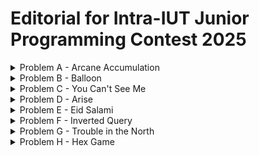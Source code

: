 # Editorial for Intra-IUT Junior Programming Contest 2025

<details>
<summary>Problem A - Arcane Accumulation</summary>

Problem Setter: [Jannatul Fardus Rakhi](https://codeforces.com/profile/sectumsemprra)

Difficulty: Medium

Tag(s): Greedy

<details>
<summary> Hint 1</summary>

You only need the final total magical potential, not the entire lineup of wizards.

</details>

<details>
<summary> Hint 2</summary>

What would be the optimal strategy for $k = 1$?

</details>

<details>
           
<summary> Hint 3</summary>

Only the original wizards' clones survive. Since clones of clones do not survive, it's easier to think of them as not being created in the first place.

</details>

<details>
<summary> Hint 4</summary>

Even though a cloned wizard can cast the spell, the effect of a clone casting the spell is identical to the first original wizard to his right casting it. So it's easier to not consider clones among candidates who can cast the spell.

</details>

<details>
<summary>Solution</summary>

Let's begin by understanding what happens when the **Cloning Spell** is used **once**.

When the _i-th_ wizard casts the spell:

- The **first time** you cast the spell, you add a **_block_** (prefix) of original wizards.
- All _original_ wizards from position $1$ to $i - 1$ are cloned.
- These clones are inserted immediately before wizard $i$.
- The rest shift right accordingly.
- The cloned segment adds $sum(a[1] ... a[i - 1])$ to the total magical potential.

Now imagine you're allowed to **cast the spell only once**.

To get the **maximum benefit**, you'd want to clone the **largest possible sum** of wizards.  
This sum is exactly the **prefix sum** of the array up to index $i - 1$, i.e., $prefix[i - 1]$.

So:

- Try every position $i$ from $1$ to $n$, compute $prefix[i - 1]$, and choose the one with the **maximum prefix sum**.
- This value is the **gain** from one spell.

Now what happens when you can cast the spell **up to $k$ times**?

Here's the key insight:

- Clones **can't be cloned** again.
- Whenever a spell is cast, the new wizards added to the lineup will always be a **_block_** (prefix) of the original wizard lineup.

Thus:

- The **gain from each additional spell** is **fixed** once you pick the best wizard $i$.
- So if you pick the best $i$, you can gain $prefix[i - 1]$ from each of the $k$ spells.

Final Formula:

- Let
  $$\textit{initialSum} = \sum_{i = 1}^{n } a[i]$$

- Let
  $$\textit{maxPrefixSum} = \max(\textit{prefixSum}[0], \textit{prefixSum}[1], \dots, \textit{prefixSum}[n - 1])$$

Then, the total magical potential after applying the cloning spell up to $k$ times is given by:

<div align="center">

$$\large\boldsymbol{\textit{answer} = \textit{initialSum} + k \times \textit{maxPrefixSum}}$$

</div>

**P.S. : The witches won the fight because all wizards must die .**

# Code

```cpp
#include <bits/stdc++.h>
using namespace std;
#define ll long long

int main() {
   ios::sync_with_stdio(0);
   cin.tie(0);

   ll t = 1;
   cin >> t;

   while (t--) {
       ll n, k;
       cin >> n >> k;

       vector<ll> wizards(n+1);
       ll initialSum = 0;

       for (ll i = 1; i <= n; i++) {
           cin >> wizards[i];
           initialSum += wizards[i];
       }

       vector<ll> prefixSum(n+1);
       prefixSum[1] = wizards[1];

       for (ll i = 1; i <= n; i++) {
           prefixSum[i] = prefixSum[i - 1] + wizards[i];
       }

       ll maxPrefixSum = 0;
       for (ll i = 1; i < n; i++) {
           maxPrefixSum = max(maxPrefixSum, prefixSum[i]);
       }

       ll answer = initialSum + k * maxPrefixSum;
       cout << answer << endl;
   }

   return 0;
}


```

</details>
</details>
</details>

<details>
<summary>Problem B - Balloon</summary>

Problem Setter: [Reaz Hassan Joarder](https://codeforces.com/profile/ssshanto)

Difficulty: Giveaway

<details>
<summary>Hint</summary>

This problem has no input.

</details>

<details>
<summary>Solution</summary>

You can implement the decryption algorithm. But since the answer is fixed, it is easier to decrypt it by yourself using a pen and paper. Then, simply print the decrypted string.

---

Let's go through this _tough_ problem step-by-step. The encrypted string that you are given is `"NILE LE A BAMVOOG"`. Keeping the spaces and vowels in their original positions, and masking out the consonants yields a skeleton of the form `_I_E _E A _A__OO_`.  
Here, the original sequence of the filtered consonants is `[N, L, L, B, M, V, G]`, which upon being reversed, as per the encryption scheme, becomes `[G, V, M, B, L, L, N]`. Now, fill in the blank boxes of the skeleton string with the consonants in the order that they appear in the inverted sequence, and—voilà!—you obtain the answer `"GIVE ME A BALLOON"`.

<details>
<summary>Code</summary>

```cpp
#include <bits/stdc++.h>
using namespace std;

int main()
{
    cout << "GIVE ME A BALLOON";
}
```

</details>

<details>
<summary>Code</summary>

```cpp
#include <bits/stdc++.h>
using namespace std;

#define fastio ios_base::sync_with_stdio(0); cin.tie(0)
using LL = long long;

bool isVowel(char ch)
{
    return ch == 'A' || ch == 'E' || ch == 'I' || ch == 'O' || ch == 'U';
}

void pre()
{
    fastio;
}

void solve(int tc)
{
    string str = "NILE LE A BAMVOOG";
    string consonants;

    int i, j, n = str.size();
    char ch;

    for(i = 0; i < n; i++)
    {
        ch = str[i];

        if(!isVowel(ch) && ch != ' ')
        {
            str[i] = '_';
            consonants += ch;
        }
    }

    reverse(consonants.begin(), consonants.end());

    // Check out the masked string and reversed consonants
    // cout << str << '\n' << consonants << '\n';

    j = 0;
    for(i = 0; i < n; i++)
    {
        ch = str[i];

        if(ch == '_')
        {
            str[i] = consonants[j];
            ++j;
        }
    }

    cout << str;
}

signed main()
{
    pre();

    int tc, tt = 1;
    //cin >> tt;

    for(tc = 1; tc <= tt; tc++)
    {
        solve(tc);
        cout << '\n';
    }

    return 0;
}
```

</details>
</details>
</details>

<details>
<summary>Problem C - You Can't See Me</summary>

Problem Setter: [Sabbir Ahmed](https://cse.iutoic-dhaka.edu/profile/sabbir/)

Difficulty: Easy

Tag(s): Math

<details>
<summary>Hint 1</summary>

What happens with a single convolution layer?  
If you apply a kernel of size $k$ to an image, how many input pixels does a single output pixel depend on?

</details>

<details>
<summary>Hint 2</summary>

How does the receptive field grow with each layer?  
If you stack two convolution layers, each with kernel size $k_1$ and $k_2$, how does the receptive field of the output pixel relate to the previous layer?

</details>

<details>
<summary>Hint 3</summary>

Can you find a pattern or a recurrence relationship?

</details>

<details>
<summary>Solution</summary>

The **Manhattan distance** between two points $(x_1, y_1)$ and $(x_2, y_2)$ is defined as $|x_1 - x_2| + |y_1 - y_2|$.

For a square kernel of size $k_i \times k_i$, the top-left and bottom-right corners are $(0, 0)$ and $(k_i - 1, k_i - 1)$, so the Manhattan distance between them is $2(k_i - 1)$. This is how far apart two corners of the receptive field become after one layer.

If you apply $n$ layers with kernel sizes $k_1, k_2, \dots, k_n$, the total Manhattan distance from the top-left to bottom-right of the receptive field is $\sum_{i=1}^{n} 2(k_i - 1)$.

Now, suppose the final receptive field is a square of side length $L$. Its top-left and bottom-right corners are $(0, 0)$ and $(L - 1, L - 1)$, so their Manhattan distance is $2(L - 1)$.

Equating this with the total distance, we get $2(L - 1) = \sum_{i=1}^{n} 2(k_i - 1)$. Solving this equation gives: $\boxed{L = \sum_{i=1}^{n}(k_i - 1) + 1}$

This is the side length of the final receptive field.

<details>
<summary>Code</summary>

```cpp
#include <bits/stdc++.h>
using namespace std;

#define fastio ios_base::sync_with_stdio(0); cin.tie(0)

using LL = long long;



void pre()
{
    fastio;


}

void solve(int tc)
{
    int i, n;
    cin >> n;

    vector<int> k(n);
    for(auto &it: k) cin >> it;

    LL d = 0;
    for(i = 0; i < n; i++) d += k[i] - 1;

    cout << d + 1;
}

signed main()
{
    pre();

    int tc, tt = 1;
    cin >> tt;

    for(tc = 1; tc <= tt; tc++)
    {
        // cout << "Case " << tc << ": ";
        solve(tc);
        cout << endl;
    }

    return 0;
}
```

</details>
</details>

<details>
<summary>Hint 4</summary>
The kernels are square and so is the receptive field.
</details>

<details>
<summary>Hint 5</summary>
Think in 1D instead of 2D for easy understanding.
</details>

<details>
<summary>Alternate Solution</summary>

Our objective is to determine the size of the receptive field at the input layer (denoted as $r_0$). How should we approach this?

If we carefully examine the illustration given in the problem statement, we can observe a hierarchical or _"pyramidal"_ relationship between the receptive field sizes of successive layers. Specifically, each layer’s receptive field is built upon the receptive field of the previous layer, expanding outward as we move closer to the input. This pattern can be leveraged to express the receptive field at any layer in terms of the layers above it, ultimately leading us to a general formula for $r_0$.

To make the problem even more approachable, let's visualize our neural network as a sequence of 1-dimensional convolutional layers. This simplification is valid because convolutional kernels are usually symmetric across their dimensions. Even in cases with asymmetric kernels, the same reasoning can be applied independently to each dimension. With that in mind, let’s consider a straightforward 1D convolutional neural network:
![1dConv](images/1D_conv_example_whitebg.png)

Each layer’s receptive field builds on the previous layer, expanding outward. If we consider the receptive field size at layer $i$ as $r_i$, then we can express:  
$r_{i-1} = (k_i - 1) + r_i$

Since the output layer has a receptive field of $r_n = 1$, we can work backwards:

- $r_{n-1} = r_n + (k_n - 1) = 1 + (k_n - 1) = k_n$
- $r_{n-2} = r_{n-1} + (k_{n-1} - 1) = k_n + k_{n-1} - 1$
- $r_{n-3} = r_{n-2} + (k_{n-2} - 1) = k_n + k_{n-1} + k_{n-2} - 2$
- $\dots$
- $r_0 = \sum_{i=1}^n k_i - (n - 1) = \sum_{i=1}^n k_i - n + 1$

Thus, we obtain $r_0$, which is the receptive field at Layer 0.

<details>
<summary>Code</summary>

```cpp
#include <bits/stdc++.h>
using namespace std;

#define Godspeed                ios_base::sync_with_stdio(0);cin.tie(NULL)
#define urs(r...)               typename decay<decltype(r)>::type
#define REP(i,b)                for(urs(b) i=0;i<b;i++)
#define all(a)                  a.begin(),a.end()
#define Bye                     return 0
#define ll                      long long

int main()
{
    Godspeed;
    int Tests=1;
    cin>>Tests;
    while(Tests--)
    {
        ll n;
        cin>>n;
        vector<ll>k(n);
        REP(i,n)
        {
            cin>>k[i];
        }
        cout<<accumulate(all(k),0LL)-n+1<<endl;
    }
    Bye;
}
```

</details>
</details>
</details>

<details>
<summary>Problem D - Arise</summary>

Problem Setter: [Akib Haider](https://codeforces.com/profile/_akibhaider_)

Difficulty: Medium

Tag(s): Brute Force, Implementation, Strings

<details>
<summary>Hint</summary>

Read the input constraints carefully.

</details>

<details>
<summary>Solution</summary>

This problem can be solved using a brute-force approach.

The main task is to check whether a given string (a soldier’s name) appears in a straight line in a 2D grid. Since the grid size is small (the total number of characters is at most 1000 across all test cases), it is efficient enough to simply check **every possible starting position** in the grid and try to match the string in **each of the 8 directions** (horizontal, vertical, and both diagonals).

For each name:

- Start at every position in the grid.
- For each direction from the 8 possible directions, try to match each character in the string.
- If the full string matches without going out of bounds, count it.

While the algorithm is simple, the code can become very large unless written in a clean way. The implementation can be made much cleaner and more manageable by using **functions**.

In programming, repeating the same block of code in multiple places is considered bad practice. When a piece of logic is **reusable**, it is often a good idea to put it in a function. This improves readability, reduces the chance of errors, and makes debugging and testing easier.

<details>
<summary>Code</summary>

```cpp
#include <bits/stdc++.h>
using namespace std;

#define fastio ios_base::sync_with_stdio(0); cin.tie(0)
using LL = long long;

bool foundInLine(vector<string>& grid, string& str, int sx, int sy, int dx, int dy)
{
    int k, l = str.size(), n = grid.size(), m = grid[0].size();
    int x, y, kx, ky;

    for(k = 0; k < l; k++)
    {
        kx = k * dx;
        ky = k * dy;

        x = sx + kx;
        y = sy + ky;

        if(x < 0) return 0;
        if(y < 0) return 0;

        if(x >= n) return 0;
        if(y >= m) return 0;

        if(grid[x][y] != str[k]) return 0;
    }

    return 1;
}

bool foundInGrid(vector<string>& grid, string& str)
{
    int i, j, n = grid.size(), m = grid[0].size();

    for(i = 0; i < n; i++)
    {
        for(j = 0; j < m; j++)
        {
            if(foundInLine(grid, str, i, j, 1, 0)) return 1;
            if(foundInLine(grid, str, i, j, -1, 0)) return 1;
            if(foundInLine(grid, str, i, j, 0, 1)) return 1;
            if(foundInLine(grid, str, i, j, 0, -1)) return 1;
            if(foundInLine(grid, str, i, j, 1, 1)) return 1;
            if(foundInLine(grid, str, i, j, 1, -1)) return 1;
            if(foundInLine(grid, str, i, j, -1, 1)) return 1;
            if(foundInLine(grid, str, i, j, -1, -1)) return 1;
        }
    }

    return 0;
}



void pre()
{
    fastio;


}

void solve(int tc)
{
    int n, m;
    cin >> n >> m;

    vector<string> grid(n);
    for(auto &row: grid) cin >> row;

    int f, cnt = 0;
    string str;
    cin >> f;

    while(f--)
    {
        cin >> str;
        cnt += foundInGrid(grid, str);
    }

    cout << cnt;
}

int main()
{
    pre();

    int tc, tt = 1;
    cin >> tt;

    for(tc = 1; tc <= tt; tc++)
    {
        solve(tc);
        cout << '\n';
    }

    return 0;
}
```

</details>
</details>

<details>
<summary>Alternate Solution</summary>

Instead of manually scanning the grid in 8 directions for every string, you can flatten the grid into a single _text_ string that contains all the lines — rows, columns, diagonals — separated by delimiters (e.g., commas, underscores, or dollar signs) that are guaranteed not to occur in the grid.

Steps:

- Build one string that contains:
  - All rows (left-to-right)
  - All columns (top-to-bottom)
  - All diagonals (top-left to bottom-right and top-right to bottom-left)
- Reverse the entire string to handle all 8 directions.
- For each soldier name, check whether it appears as a substring in the flattened text.

<details>
<summary>Code</summary>

```cpp
#include <bits/stdc++.h>
using namespace std;

#define fastio ios_base::sync_with_stdio(0); cin.tie(0)
using LL = long long;

void gridToText(vector<string>& grid, string& text)
{
    int i, j, k, n = grid.size(), m = grid[0].size();
    char sep = ' ';

    // Left to Right
    for(i = 0; i < n; i++)
    {
        for(j = 0; j < m; j++)
        {
            text.push_back(grid[i][j]);
        }

        text.push_back(sep);
    }

    // Top to Bottom
    for(j = 0; j < m; j++)
    {
        for(i = 0; i < n; i++)
        {
            text.push_back(grid[i][j]);
        }

        text.push_back(sep);
    }

    // Top-Left to Bottom-Right
    for(i = 0; i < n; i++)
    {
        for(k = 0; i + k < n && k < m; k++)
        {
            text.push_back(grid[i + k][k]);
        }

        text.push_back(sep);
    }
    for(j = 1; j < m; j++)
    {
        for(k = 0; k < n && j + k < m; k++)
        {
            text.push_back(grid[k][j + k]);
        }

        text.push_back(sep);
    }

    // Bottom-Left to Top-Right
    for(i = 0; i < n; i++)
    {
        for(k = 0; i - k >= 0 && k < m; k++)
        {
            text.push_back(grid[i - k][k]);
        }

        text.push_back(sep);
    }
    for(j = 1; j < m; j++)
    {
        for(k = 0; k < n && j + k < m; k++)
        {
            text.push_back(grid[n - 1 - k][j + k]);
        }

        text.push_back(sep);
    }

    string rev = text;
    rev.pop_back(); // remove last sep
    reverse(rev.begin(), rev.end());
    text = text + rev;
}

bool foundInText(string& text, string& pattern)
{
    int i, j, n = text.size(), m = pattern.size();
    string window;

    for(i = 0; i < n; i++)
    {
        window = text.substr(i, m);
        if(window == pattern) return 1;
    }

    return 0;
}


void pre()
{
    fastio;


}

void solve(int tc)
{
    int n, m;
    cin >> n >> m;

    vector<string> grid(n);
    for(auto &row: grid) cin >> row;

    string text, soldier;
    gridToText(grid, text);

    // Check out how the text looks
    // cout << text << '\n';

    int i, q, cnt = 0;
    cin >> q;

    for(i = 0; i < q; i++)
    {
        cin >> soldier;
        cnt += foundInText(text, soldier);
    }

    cout << cnt;
}

int main()
{
    pre();

    int tc, tt = 1;
    cin >> tt;

    for(tc = 1; tc <= tt; tc++)
    {
        solve(tc);
        cout << '\n';
    }

    return 0;
}
```

</details>
</details>
</details>

<details>
<summary>Problem E - Eid Salami</summary>

Problem Setter: [Irfanur Rahman Rafio](https://codeforces.com/profile/Rafio)

Difficulty: Hard

Tag(s): Greedy, Binary Search

<details>
<summary>Hint 1</summary>

First, focus on finding an optimal visiting order. Once you have that, calculating the minimum loan is easy.

</details>

<details>
<summary>Hint 2</summary>

Check out the sample test cases. For every cases, find the order of visiting houses and try to understand what is going on.

</details>

<details>
<summary>Hint 3</summary>

When a system has too many moving parts, you should first try to isolate their effects.  
For this problem, analyze special cases like:

- Zunaid has to give the same amount in every house.
- Zunaid will receive the same amount in every house.
- The delta (receive - give) is the same for all houses.

</details>

<details>
<summary>Hint 4</summary>

If Zunaid took loans whenever needed instead of a single large loan at the beginning, the total amount borrowed would remain the same.

</details>

<details>
<summary>Hint 5</summary>

It is always optimal to visit _delta-positive_ houses before _delta-negative_ houses.

</details>

<details>
<summary>Hint 6</summary>

What to do if all the houses are _delta-positive_ or all the houses are _delta-negative_?

</details>

<details>
<summary>Solution</summary>

At first, let's define some terms formally:

- For the $i$-th house, $\delta_i = r_i - g_i$
- A house is _delta-positive_ if $\delta_i > 0$
- A house is _delta-negative_ if $\delta_i < 0$

---

The first key insight is that there is _no reason whatsoever_ to visit a delta-negative house before a delta-positive one. Every house must be visited eventually. So, if Zunaid visits a delta-negative house early, he reduces his balance. This is never good.  
Visiting a delta-positive house afterward will still require him to give $g_i$ before receiving anything, which means the earlier balance reduction may force him to borrow more. The opposite order — visiting delta-positive houses first — helps increase the balance before visiting any other house.

So, all delta-positive houses should be visited before any delta-negative house.

---

Now, among the delta-positive houses, the goal is to make sure Zunaid can visit them with the smallest possible initial loan. Even though all these houses are profitable in the long run, Zunaid still has to give $g_i$ before he gets $r_i$. Therefore, among these, it makes sense to visit the houses that require the _least_ upfront money first. That way, Zunaid starts with visits that are cheap but profitable, which gradually builds up his balance. Then, when he reaches a house where he has to give a large $g_i$, his previous profit may already be enough to cover it, saving him from taking a large loan.

Hence, the delta-positive houses should be visited in _ascending_ order of $g_i$.

---

The ordering among delta-negative houses is less obvious. But it turns out that the way you order them can make a significant difference in how deep the balance goes below zero — and therefore how much Zunaid has to borrow.

Here are some observations:

- All delta-negative houses _must_ be visited eventually. None of them can be avoided and each will reduce the balance.
- If the receiving amount is the same for all delta-negative houses, the order doesn't matter.
- The money received from the _last_ house doesn't help at all.
- Similarly, the money received from the _second last_ house can only help in the last house.
- So, if there is a house from where Zunaid can receive a large amount of money, Zunaid should visit it early so that he can use that money. Even if Zunaid has to give a large amount to that house first, delaying it doesn't help at all. In fact, visiting other delta-negative houses will reduce his balance and make the situation worse.

Therefore, among delta-negative houses, it's best to visit first the ones where Zunaid receives more money. This gives him some balance to work with before facing the next loss.

So, delta-negative houses should be visited in _descending_ order of $r_i$.

---

Once the visiting order is fixed using the above rules, simulate the journey:

- Start with a balance of zero.
- At each house:
  - Subtract $g_i$ from the balance.
  - If the balance becomes negative, track how far below zero it goes — this represents how much loan Zunaid would have needed at the start.
  - Then add $r_i$ to the balance.
- The minimum required loan is the _maximum magnitude of the negative balance_ at any point during the simulation.

This method gives you the answer directly. Alternatively, you could design a function that checks whether a loan of $x$ is sufficient and binary search for the smallest such $x$.

---

**Summary of Strategy**:

1. Split the houses into delta-positive and delta-negative. Houses with $\delta_i = 0$ can be considered either delta-positive or delta-negative, but not both.
2. Sort:
   - Delta-positive houses by increasing $g_i$.
   - Delta-negative houses by decreasing $r_i$.
3. Visit all delta-positive houses first, then all delta-negative houses.
4. Simulate the journey and find the minimum required loan.

---

$\text{Time Complexity for sorting} = O(n \log(n))$  
$\text{Time Complexity for calculating loan directly} = O(n)$  
$\text{Overall Time Complexity} = O(n \log(n) + n) = O(n \log(n))$

With the binary search approach, the time complexity of the checking function is $O(n)$. The function needs to be called $O(\log(m))$ times where $m$ is the maximum possible loan. For the given constraints, it would be $2 \times 10^{14}$.  
$\text{Overall Time Complexity} = O(n \log(n) + n \log(m)) = O(n \log(m))$

<details>
<summary>Proof</summary>

The correctness of the strategy can be proven by proving three claims.

---

Before proving any of the claims, let's establish the premise of the argument.

Suppose there are two houses:

- $(g_1, r_1)$ with $\delta_1 = r_1 - g_1$
- $(g_2, r_2)$ with $\delta_2 = r_2 - g_2$

Two visiting orders can be considered.

_Option 1:_ Visit $(g_1, r_1)$ before $(g_2, r_2)$  
Balance timeline: $[x, x - g_1, x + \delta_1, x + \delta_1 - g_2, x + \delta_1 + \delta_2]$  
Minimum balance: $\min(x - g_1, x + \delta_1 - g_2)$

_Option 2:_ Visit $(g_2, r_2)$ before $(g_1, r_1)$  
Balance timeline: $[x, x - g_2, x + \delta_2, x + \delta_2 - g_1, x + \delta_1 + \delta_2]$  
Minimum balance: $\min(x - g_2, x + \delta_2 - g_1)$

**The optimal choice is the one that maximizes the minimum balance.**

---

_Claim 1: Delta-positive houses must be visited before delta-negative houses._

Assume $\delta_1 > 0$ and $\delta_2 < 0$.

Now,

- $x + \delta_2 - g_1 < x - g_1$ $[\because \delta_2 < 0]$
- $x - g_2 < x + \delta_1 - g_2$ $[\because \delta_1 > 0]$

Clearly, both terms in Option 1 have a smaller counterparts in Option 2. Hence, the minimum balance in Option 2 is strictly smaller, meaning a higher loan would be required. Therefore, Option 1 is better.

---

_Claim 2: Among delta-positive houses, those with smaller $g_i$ must be visited earlier._

Assume both $\delta_1, \delta_2 > 0$ and $g_1 < g_2$.

Now,

- $x - g_2 < x - g_1$ $[\because g_1 < g_2]$,
- $x - g_2 < x + d_1 - g_2$ $[\because \delta_1 > 0]$

Both terms in Option 1 have a smaller counterpart in Option 2. So, the minimum balance in Option 2 is smaller. Therefore, Option 1 is better.

---

_Claim 3: Among delta-negative houses, those with larger $r_i$ must be visited earlier._

Assume both $\delta_1, \delta_2 < 0$ and $r_1 > r_2$.

Now,

- $x + \delta_2 - g_1 = x + \delta_1 + \delta_2 - r_1$
- $x + \delta_1 - g_2 = x + \delta_1 + \delta_2 - r_2$
- $x + \delta_2 - g_1 < x + \delta_1 - g_2$ $[\because r_1 > r_2]$
- $x + \delta_2 - g_1 < x - g_1$ $[\because \delta_2 < 0]$

Both terms in Option 1 have a smaller counterpart in Option 2. So, the minimum balance in Option 2 is smaller. Therefore, Option 1 is better.

</details>

<details>
<summary>Code</summary>

```cpp
#include <bits/stdc++.h>
using namespace std;

#define fastio ios_base::sync_with_stdio(0); cin.tie(0)

using LL = long long;

bool comp(pair<int,int> p1, pair<int,int> p2)
{
    auto [g1, r1] = p1; // g1 = p1.first; r1 = p1.second;
    auto [g2, r2] = p2;

    int delta1 = r1 - g1, delta2 = r2 - g2;

    if(delta1 > 0 && delta2 > 0) return g1 < g2; // Sort delta-positive houses by ascending order of giving amount
    if(delta1 <= 0 && delta2 <= 0) return r1 > r2; // Sort delta-negative houses by descending order of receiving amount
    return delta1 > delta2; // Visit delta-positive houses before delta-negative houses
}

bool enough(vector<pair<int,int>>& v, LL loan)
{
    int give, receive;
    LL balance = loan;

    for(auto it: v)
    {
        give = it.first;
        receive = it.second;

        balance -= give;

        if(balance < 0) return 0;

        balance += receive;
    }

    return 1;
}



void pre()
{
    fastio;


}

void solve(int tc)
{
    int i, n;
    cin >> n;

    vector<pair<int,int>> v(n);
    for(auto &it: v) cin >> it.first; // for(i = 0; i < n; i++) cin >> v[i].first;
    for(auto &it: v) cin >> it.second;

    sort(v.begin(), v.end(), comp);

    LL lo = 0, hi = 2e14, mid;
    while(lo <= hi)
    {
        mid = (lo + hi) / 2;

        if(enough(v, mid)) hi = mid - 1;
        else lo = mid + 1;
    }

    cout << lo;
}

signed main()
{
    pre();

    int tc, tt = 1;
    cin >> tt;

    for(tc = 1; tc <= tt; tc++)
    {
        // cout << "Case " << tc << ": ";
        solve(tc);
        cout << endl;
    }

    return 0;
}
```

</details>

<details>
<summary>Code</summary>

```cpp
#include <bits/stdc++.h>
using namespace std;

#define fastio ios_base::sync_with_stdio(0); cin.tie(0)

using LL = long long;

bool comp(pair<int,int> p1, pair<int,int> p2)
{
    auto [g1, r1] = p1;
    auto [g2, r2] = p2;

    int delta1 = r1 - g1, delta2 = r2 - g2;

    if(delta1 > 0 && delta2 > 0) return g1 < g2;
    if(delta1 <= 0 && delta2 <= 0) return r1 > r2;
    return delta1 > delta2;
}



void pre()
{
    fastio;


}

void solve(int tc)
{
    int i, n;
    cin >> n;

    vector<pair<int,int>> v(n);
    for(auto &it: v) cin >> it.first;
    for(auto &it: v) cin >> it.second;
    sort(v.begin(), v.end(), comp);

    LL balance = 0, ans = 0;

    for(auto [give, receive]: v)
    {
        balance -= give;
        ans = max(ans, -balance);
        balance += receive;
    }

    cout << ans;
}

signed main()
{
    pre();

    int tc, tt = 1;
    cin >> tt;

    for(tc = 1; tc <= tt; tc++)
    {
        // cout << "Case " << tc << ": ";
        solve(tc);
        cout << endl;
    }

    return 0;
}
```

</details>

</details>
</details>
</details>

<details>
<summary>Problem F - Inverted Query</summary>

Problem Setter: [Mahiul Kabir](https://codeforces.com/profile/the-NerdNinja)

Difficulty: Easy-Medium

Tags: Range Query, Data Structures

<details>
<summary>Hint 1</summary>

How can you find the maximum absolute difference of any two elements of a set $S$ with size at least 2?

<details>
<summary>Answer</summary>

The maximum absolute difference is: $\max(S) - \min(S)$.

<details>
<summary>Explanation</summary>

Suppose you want to maximize the expression $x - y$ where $x$ and $y$ are elements from the set. To make this as large as possible, you should pick $x$ to be as large as possible (i.e., $\max(S)$) and $y$ to be as small as possible (i.e., $\min(S)$).

</details>
</details>
</details>

<details>
<summary>Hint 2</summary>

What are you left with when you remove the subarray $[l, r]$ from the array?

<details>
<summary>Answer</summary>

You're left with a prefix and a suffix.

<details>
<summary>Explanation</summary>

Let the universal set be the natural numbers $\mathbb{N}$.

Define two subsets:

- $A = [1, n] \subset \mathbb{N}$ — indices of the array
- $R = [l, r] \subset A$ — indices to remove

Then the remaining indices are: $A \setminus R = [1, l - 1] \cup [r + 1, n]$

Indices $[1, l - 1]$ form a prefix and $[r + 1, n]$ form a suffix.

</details>
</details>
</details>

<details>
<summary>Solution</summary>

After removing the range $[l, r]$, the remaining elements are in indices in: $[1, l - 1] \cup [r + 1, n]$

From this set, you need to find the **maximum absolute difference**, which is: $\max(\text{remaining}) - \min(\text{remaining})$

---

If you use brute-force to find the maximum and minimum for each query, that takes $O(n)$ time per query, and $O(q \times n)$ in total. This is too slow for large $n$ and $q$.

So you need a faster way to find the maximum and minimum in the remaining part of the array.

---

Here's a helpful idea: both $\min$ and $\max$ operations are **associative**:

$\min(a, b, c) = \min(\min(a, b), c)$  
$\max(a, b, c) = \max(\max(a, b), c)$

This means if you want the minimum value among two ranges, you can compute the minimum in each range separately and then take the minimum of those two results.

Formally,
$\min(A_{1}, \dots, A_{l - 1}, A_{r + 1}, \dots, A_{n}) = \min(\min(A_{1}, \dots, A_{l - 1}),\ \min(A_{r + 1}, \dots, A_{n}))$  
And same goes for the maximum.

---

Now you know that you don’t need to traverse the entire remaining range every time. If you somehow **already know** the minimum and maximum in these prefix and suffix parts, you can combine them in constant time.

To make this efficient, precompute the following four arrays in $O(n)$:

- $\text{prefMin}[i] = \min(A_1, A_2, \dots, A_i)$
- $\text{prefMax}[i] = \max(A_1, A_2, \dots, A_i)$
- $\text{suffMin}[i] = \min(A_i, A_{i+1}, \dots, A_n)$
- $\text{suffMax}[i] = \max(A_i, A_{i+1}, \dots, A_n)$

This preprocessing takes $O(n)$ time and memory.

<details>
<summary>Explanation</summary>

- $\text{prefMin}[1] = \text{prefMax}[1] = A_1$
- $\text{suffMin}[n] = \text{suffMax}[n] = A_n$

For $i > 1$:

- $\text{prefMin}[i] = \min(\text{prefMin}[i-1], A_i)$
- $\text{prefMax}[i] = \max(\text{prefMax}[i-1], A_i)$

For $i < n$:

- $\text{suffMin}[i] = \min(\text{suffMin}[i+1], A_i)$
- $\text{suffMax}[i] = \max(\text{suffMax}[i+1], A_i)$

</details>

---

Then for any query $(l, r)$, compute the answer in constant time:

```cpp
min_val = min(pref_min[l - 1], suf_min[r + 1]);
max_val = max(pref_max[l - 1], suf_max[r + 1]);
answer = max_val - min_val;
```

<details>
<summary>Edge Cases</summary>

- If $l = 1$, then there’s no prefix — use only the suffix.
- If $r = n$, then there’s no suffix — use only the prefix.
- If less than two elements are remaining, the answer is $-1$.
</details>

---

$\text{Time Complexity for preprocessing} = O(n)$  
$\text{Time Complexity for answering each query} = O(1)$  
$\text{Overall Time Complexity} = O(n + q)$

</details>

<details>
<summary>Code</summary>

```cpp
#include <bits/stdc++.h>
using namespace std;

void solve() {
    int n, q;
    cin >> n >> q;
    vector<int> A(n+2);
    for (int i = 1; i <= n; i++)
        cin >> A[i];

    const int INF = 1e9 + 5;
    vector<int> pref_min(n+2, INF), pref_max(n+2, -INF);
    vector<int> suff_min(n+2, INF), suff_max(n+2, -INF);

    // Build prefix
    for (int i = 1; i <= n; i++) {
        pref_min[i] = min(pref_min[i-1], A[i]);
        pref_max[i] = max(pref_max[i-1], A[i]);
    }
    // Build suffix
    for (int i = n; i >= 1; i--) {
        suff_min[i] = min(suff_min[i+1], A[i]);
        suff_max[i] = max(suff_max[i+1], A[i]);
    }

    while (q--) {
        int l, r;
        cin >> l >> r;

        int outside_min = INF, outside_max = -INF;
        int outside_count = 0;

        // prefix part [1..l-1]
        if (l > 1) {
            outside_min = min(outside_min, pref_min[l-1]);
            outside_max = max(outside_max, pref_max[l-1]);
            outside_count += (l-1);
        }
        // suffix part [r+1..n]
        if (r < n) {
            outside_min = min(outside_min, suff_min[r+1]);
            outside_max = max(outside_max, suff_max[r+1]);
            outside_count += (n - r);
        }

        if (outside_count < 2) {
            cout << -1 << "\n";
        } else {
            cout << (outside_max - outside_min) << "\n";
        }
    }
}

int main(){
  int tc; cin >> tc;
  while(tc--) solve();
}

```

</details>

</details>
</details>
</details>

<details>
<summary>Problem G - Trouble in the North</summary>

Problem Setter: [Abdullah Abrar](https://codeforces.com/profile/lelbaba)

Difficulty: Easy

Tag(s): Math

<details>
<summary>Hint</summary>

Construct four simultaeneous equations and find the four unknown values.

</details>

<details>
<summary>Solution</summary>

Let's denote the actual influence values as:  
$A = \text{Shabab's influence}$  
$B = \text{Hamim's influence}$  
$C = \text{Rafi's influence}$  
$D = \text{Abdullah's influence}$

The given inputs can be written as:

$a = \dfrac{B+C+D}{3} \Rightarrow 3a = B + C + D$

$b = \dfrac{A+C+D}{3} \Rightarrow 3b = A + C + D$

$c = \dfrac{A+B+D}{3} \Rightarrow 3c = A + B + D$

$d = \dfrac{A+B+C}{3} \Rightarrow 3d = A + B + C$

Summing these equations:  
$3a + 3b + 3c + 3d = 3A + 3B + 3C + 3D$  
$\Rightarrow 3 \cdot (a + b + c + d) = 3 \cdot (A + B + C + D)$  
$\Rightarrow a + b + c + d = A + B + C + D$

Let $s = A + B + C + D = a + b + c + d$

Now:  
$3a = B + C + D = s - A \Rightarrow A = s - 3a$  
$3b = A + C + D = s - B \Rightarrow B = s - 3b$  
$3c = A + B + D = s - C \Rightarrow C = s - 3c$  
$3d = A + B + C = s - D \Rightarrow D = s - 3d$

This gives you the true influence of each lord. Since these are direct equations with simple mathematical operations, the time complexity is $O(1)$.

<details>
<summary>Code</summary>

```cpp
#include <bits/stdc++.h>
using namespace std;

#define fastio ios_base::sync_with_stdio(0); cin.tie(0)
using LL = long long;



void pre()
{
    fastio;


}

void solve(int tc)
{
    int a, b, c, d;
    cin >> a >> b >> c >> d;

    int sum = a + b + c + d;
    cout << sum - 3 * a << ' ' << sum - 3 * b << ' ' << sum - 3 * c << ' ' << sum - 3 * d;
}

signed main()
{
    pre();

    int tc, tt = 1;
    cin >> tt;

    for(tc = 1; tc <= tt; tc++)
    {
        // cout << "Case " << tc << ": ";
        solve(tc);
        cout << '\n';
    }

    return 0;
}
```

</details>
</details>
</details>

<details>
<summary>Problem H - Hex Game</summary>

Problem Setter: [Irfanur Rahman Rafio](https://codeforces.com/profile/Rafio)

Difficulty: Medium

Tag(s): Geometry, Interactive, Game Theory

<details>
<summary>Hint 1</summary>

You can't control what your opponent will do. So try to come up with a _simple_ strategy where you'll have a response for _anything_ your opponent does.

</details>

<details>
<summary>Hint 2</summary>

Solve a simpler problem. Ignore the hexagon and assume you can place disks anywhere. Try to come up with a strategy for a square or a circular board and make modifications to transfer the strategy for the hexagon.

</details>

<details>
<summary>Solution</summary>

The board is a _regular_ hexagon, which means it must be symmetric about its center. So, every point inside it must have a reflection through the center. The only exception is the center itself, which is its own reflection.

With that information, you can develop a strategy like this:

- Place the first disk in the center $C(0, l)$.
- Then, for every move the opponent makes at $P(x, y)$, respond with its reflection through the center: $P'(x', y')$.

Now,  
Vector $\vec{CP} = P - C = (x, y) - (0, l) = (x, y - l)$  
So, reflected vector $\vec{CP'} = -\vec{CP} = (-x, l - y)$  
So, the reflection point $P' = C + \vec{CP'} = (-x, 2l - y)$

$\text{Time Complexity for each move} = O(1)$  
$\therefore \text{Time Complexity} = \text{Number of moves} = O(\dfrac{\text{Area of hexagon}}{\text{Area of circle}}) = O(\dfrac{l^2}{r^2})$

<details>
<summary>Proof</summary>

- $C(0, l)$ is a lattice point.
- Since $r \le l/2$, the first disk easily fits inside the board, so your first move is valid.
- After you make the first move, the board remains symmetric.
- The center is now occupied, so your opponent cannot touch it.
- Before your opponent makes any move, the board is symmetric. So, if any point $P(x, y)$ is within the hexagon and not overlapping with any disk, the same applies to its reflection $P'(-x, 2l - y)$.
- So, if your opponent makes a valid move at $P$, your move at $P'$ will also be valid.
- Each time you respond to your opponent's move by mirroring it, _the board becomes symmetric again._ So, the property holds and you will always have the guarantee that **whenever your opponent makes a valid move, you have a valid response to that**.
- Eventually, your opponent will be forced to make an invalid move and you win!

</details>

<details>
<summary>Code</summary>

```cpp
#include <bits/stdc++.h>
using namespace std;

#define fastio ios_base::sync_with_stdio(0); cin.tie(0)
using LL = long long;



void pre()
{
    // No fastio for interactive problems
    // fastio;


}

void solve(int tc)
{
    int l, r, x, y, status = 1;
    char ch;

    cin >> l >> r;
    x = 0, y = l;

    while(status != -1)
    {
        x = -x, y = 2 * l - y;
        cout << "P " << x << ' ' << y << endl;
        fflush(stdout);

        cin >> ch >> status;
        if(status == -1) exit(1);

        cin >> ch >> x >> y;
        cin >> ch >> status;
    }
}

signed main()
{
    pre();

    int tc, tt = 1;
    cin >> tt;

    for(tc = 1; tc <= tt; tc++)
    {
        solve(tc);
        cout << endl;
    }

    return 0;
}
```

</details>
</details>
</details>
